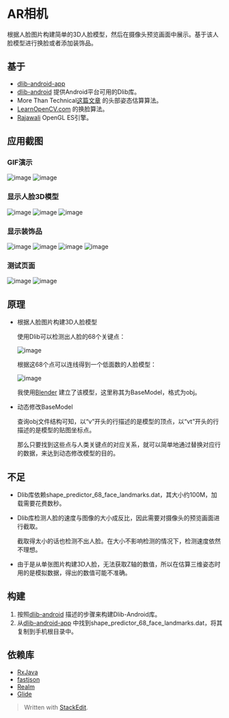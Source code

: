 
AR相机
===================================
根据人脸图片构建简单的3D人脸模型，然后在摄像头预览画面中展示。基于该人脸模型进行换脸或者添加装饰品。
  
基于 
----------------------------------- 
* [dlib-android-app](https://github.com/tzutalin/dlib-android-app) 
* [dlib-android](https://github.com/tzutalin/dlib-android) 提供Android平台可用的Dlib库。
* More Than Technical[这篇文章](http://www.morethantechnical.com/2012/10/17/head-pose-estimation-with-opencv-opengl-revisited-w-code/) 的头部姿态估算算法。
* [LearnOpenCV.com](http://www.learnopencv.com/face-swap-using-opencv-c-python/) 的换脸算法。
* [Rajawali](https://github.com/Rajawali/Rajawali) OpenGL ES引擎。

应用截图 
-----------------------------------
### GIF演示
![image](https://github.com/SimonCherryGZ/face-landmark-android/raw/master/screenshots/GIF_1.gif)
![image](https://github.com/SimonCherryGZ/face-landmark-android/raw/master/screenshots/GIF_2.gif)
### 显示人脸3D模型
![image](https://github.com/SimonCherryGZ/face-landmark-android/raw/master/screenshots/1.jpg)
![image](https://github.com/SimonCherryGZ/face-landmark-android/raw/master/screenshots/2.jpg)
![image](https://github.com/SimonCherryGZ/face-landmark-android/raw/master/screenshots/3.jpg)
### 显示装饰品
![image](https://github.com/SimonCherryGZ/face-landmark-android/raw/master/screenshots/4.jpg)
![image](https://github.com/SimonCherryGZ/face-landmark-android/raw/master/screenshots/5.jpg)
![image](https://github.com/SimonCherryGZ/face-landmark-android/raw/master/screenshots/6.jpg)
![image](https://github.com/SimonCherryGZ/face-landmark-android/raw/master/screenshots/7.jpg)
### 测试页面
![image](https://github.com/SimonCherryGZ/face-landmark-android/raw/master/screenshots/8.jpg)
![image](https://github.com/SimonCherryGZ/face-landmark-android/raw/master/screenshots/9.jpg)

原理
-----------------------------------  
* 根据人脸图片构建3D人脸模型

	使用Dlib可以检测出人脸的68个关键点：  
  
	![image](https://github.com/SimonCherryGZ/face-landmark-android/raw/master/screenshots/landmarks.jpg)
  
	根据这68个点可以连线得到一个低面数的人脸模型：  
  
	![image](https://github.com/SimonCherryGZ/face-landmark-android/raw/master/screenshots/base_model.jpg)
  
	我使用[Blender](https://www.blender.org/) 建立了该模型，这里称其为BaseModel，格式为obj。
  
* 动态修改BaseModel

	查询obj文件结构可知，以“v”开头的行描述的是模型的顶点，以“vt”开头的行描述的是模型的贴图坐标点。  
  
  那么只要找到这些点与人类关键点的对应关系，就可以简单地通过替换对应行的数据，来达到动态修改模型的目的。


不足
-----------------------------------  
* Dlib库依赖shape_predictor_68_face_landmarks.dat，其大小约100M，加载需要花费数秒。
* Dlib库检测人脸的速度与图像的大小成反比，因此需要对摄像头的预览画面进行截取。  

  截取得太小的话也检测不出人脸。在大小不影响检测的情况下，检测速度依然不理想。
* 由于是从单张图片构建3D人脸，无法获取Z轴的数值，所以在估算三维姿态时用的是模拟数据，得出的数值可能不准确。

构建
-----------------------------------  
1. 按照[dlib-android](https://github.com/tzutalin/dlib-android) 描述的步骤来构建Dlib-Android库。
2. 从[dlib-android-app](https://github.com/tzutalin/dlib-android-app/blob/d0170613f36046b8e122a5de651029ecb1af947e/app/src/main/res/raw/shape_predictor_68_face_landmarks.dat) 中找到shape_predictor_68_face_landmarks.dat，将其复制到手机根目录中。

依赖库 
-----------------------------------  
  * [RxJava](https://github.com/ReactiveX/RxJava)
  * [fastjson](https://github.com/alibaba/fastjson)
  * [Realm](https://github.com/realm/realm-java)
  * [Glide](https://github.com/bumptech/glide)


> Written with [StackEdit](https://stackedit.io/).
